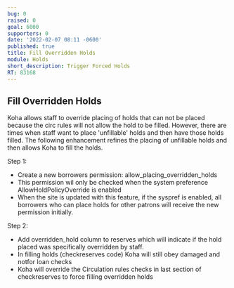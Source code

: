 ```yaml
---
bug: 0
raised: 0
goal: 6000
supporters: 0
date: '2022-02-07 08:11 -0600'
published: true
title: Fill Overridden Holds
module: Holds
short_description: Trigger Forced Holds
RT: 83168
---
```

## Fill Overridden Holds

Koha allows staff to override placing of holds that can not be placed because the circ rules will not allow the hold to be filled.  However, there are times when staff want to place 'unfillable' holds and then have those holds filled.  The following enhancement refines the placing of unfillable holds and then allows Koha to fill the holds.

Step 1:
 - Create a new borrowers permission:  allow_placing_overridden_holds
 - This permission wil only be checked when the system preference AllowHoldPolicyOverride is enabled
 - When the site is updated with this feature, if the syspref is enabled, all borrowers who can place holds for other patrons will receive the new permission initially.

Step 2:
 - Add overridden_hold column to reserves which will indicate if the hold placed was specifically overridden by staff.
 - In filling holds (checkreserves code) Koha will still obey damaged and notfor loan checks
 - Koha will override the Circulation rules checks in last section of checkreserves to force filling overridden holds
